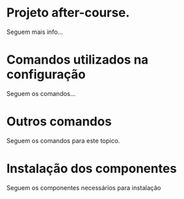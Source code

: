 # Projeto after-course.
Seguem mais info...

# Comandos utilizados na configuração
Seguem os comandos...

# Outros comandos
Seguem os comandos para este topico.

# Instalação dos componentes

Seguem os componentes necessários para instalação

